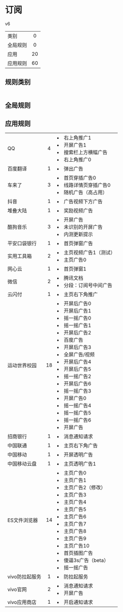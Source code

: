 # 订阅

v6

|||
| - |:-:|
|类别|0|
|全局规则|0|
|应用|20|
|应用规则|60|

## 规则类别

|||
| - |:-:|


## 全局规则



## 应用规则

||||
| - |:-:|-|
|QQ|4|<li>右上角推广1<li>开屏广告1<li>搜索栏上方横幅广告<li>右上角推广0|
|百度翻译|1|<li>弹出广告|
|车来了|3|<li>首页穿插广告0<li>线路详情页穿插广告0<li>随机广告（高占用）|
|抖音|1|<li>广告视频下方广告|
|堆叠大陆|1|<li>奖励视频广告|
|酷狗音乐|3|<li>开屏广告<li>未识别的开屏广告<li>内测更新提示|
|平安口袋银行|1|<li>首页弹窗广告|
|实用工具箱|2|<li>主页视频广告1（测试）<li>主页广告0|
|网心云|1|<li>首页弹窗1|
|微信|2|<li>腾讯文档<li>分段：订阅号中间广告|
|云闪付|1|<li>主页右下角推广|
|运动世界校园|18|<li>开屏后广告0<li>开屏后广告1<li>摇一摇广告0<li>摇一摇广告1<li>开屏后广告2<li>百度广告<li>开屏后广告3<li>全屏广告/视频<li>开屏后广告4<li>开屏后广告5<li>摇一摇广告2<li>开屏后广告6<li>摇一摇广告3<li>开屏广告0<li>摇一摇广告4<li>摇一摇广告5<li>摇一摇广告6<li>开屏广告|
|招商银行|1|<li>消息通知请求|
|中国联通|1|<li>主页右下角广告|
|中国移动|1|<li>开屏透明广告|
|中国移动云盘|1|<li>主页透明广告1|
|ES文件浏览器|14|<li>主页广告0<li>主页广告1<li>主页广告2（修改）<li>主页广告3<li>主页广告4<li>主页广告5<li>主页广告6<li>主页广告7<li>主页广告8<li>主页广告9<li>主页广告10<li>首页插图广告<li>傻逼3s广告（beta）<li>摇一摇广告|
|vivo防拉起服务|1|<li>防拉起服务|
|vivo官网|2|<li>消息通知请求<li>开屏广告|
|vivo应用商店|1|<li>开启通知请求|
